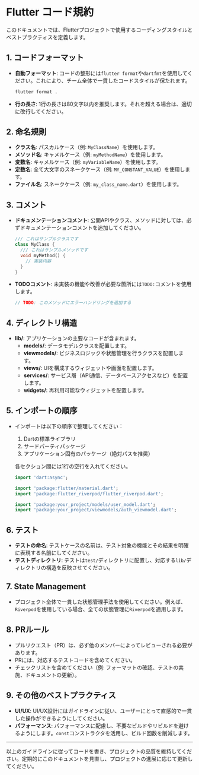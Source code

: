 # Flutter コード規約

このドキュメントでは、Flutterプロジェクトで使用するコーディングスタイルとベストプラクティスを定義します。

## 1. コードフォーマット

- **自動フォーマット**: コードの整形には`flutter format`や`dartfmt`を使用してください。これにより、チーム全体で一貫したコードスタイルが保たれます。
  ```bash
  flutter format .
  ```

- **行の長さ**: 1行の長さは80文字以内を推奨します。それを超える場合は、適切に改行してください。

## 2. 命名規則

- **クラス名**: パスカルケース（例: `MyClassName`）を使用します。
- **メソッド名**: キャメルケース（例: `myMethodName`）を使用します。
- **変数名**: キャメルケース（例: `myVariableName`）を使用します。
- **定数名**: 全て大文字のスネークケース（例: `MY_CONSTANT_VALUE`）を使用します。
- **ファイル名**: スネークケース（例: `my_class_name.dart`）を使用します。

## 3. コメント

- **ドキュメンテーションコメント**: 公開APIやクラス、メソッドに対しては、必ずドキュメンテーションコメントを追加してください。
  ```dart
  /// これはサンプルクラスです
  class MyClass {
    /// これはサンプルメソッドです
    void myMethod() {
      // 実装内容
    }
  }
  ```

- **TODOコメント**: 未実装の機能や改善が必要な箇所には`TODO:`コメントを使用します。
  ```dart
  // TODO: このメソッドにエラーハンドリングを追加する
  ```

## 4. ディレクトリ構造

- **lib/**: アプリケーションの主要なコードが含まれます。
  - **models/**: データモデルクラスを配置します。
  - **viewmodels/**: ビジネスロジックや状態管理を行うクラスを配置します。
  - **views/**: UIを構成するウィジェットや画面を配置します。
  - **services/**: サービス層（API通信、データベースアクセスなど）を配置します。
  - **widgets/**: 再利用可能なウィジェットを配置します。

## 5. インポートの順序

- インポートは以下の順序で整理してください：
  1. Dartの標準ライブラリ
  2. サードパーティパッケージ
  3. アプリケーション固有のパッケージ（絶対パスを推奨）
  
  各セクション間には1行の空行を入れてください。

  ```dart
  import 'dart:async';

  import 'package:flutter/material.dart';
  import 'package:flutter_riverpod/flutter_riverpod.dart';

  import 'package:your_project/models/user_model.dart';
  import 'package:your_project/viewmodels/auth_viewmodel.dart';
  ```

## 6. テスト

- **テストの命名**: テストケースの名前は、テスト対象の機能とその結果を明確に表現する名前にしてください。
- **テストディレクトリ**: テストは`test/`ディレクトリに配置し、対応する`lib/`ディレクトリの構造を反映させてください。

## 7. State Management

- プロジェクト全体で一貫した状態管理手法を使用してください。例えば、`Riverpod`を使用している場合、全ての状態管理に`Riverpod`を適用します。

## 8. PRルール

- プルリクエスト（PR）は、必ず他のメンバーによってレビューされる必要があります。
- PRには、対応するテストコードを含めてください。
- チェックリストを含めてください（例: フォーマットの確認、テストの実施、ドキュメントの更新）。

## 9. その他のベストプラクティス

- **UI/UX**: UI/UX設計にはガイドラインに従い、ユーザーにとって直感的で一貫した操作ができるようにしてください。
- **パフォーマンス**: パフォーマンスに配慮し、不要なビルドやリビルドを避けるようにします。`const`コンストラクタを活用し、ビルド回数を削減します。

---

以上のガイドラインに従ってコードを書き、プロジェクトの品質を維持してください。定期的にこのドキュメントを見直し、プロジェクトの進展に応じて更新してください。